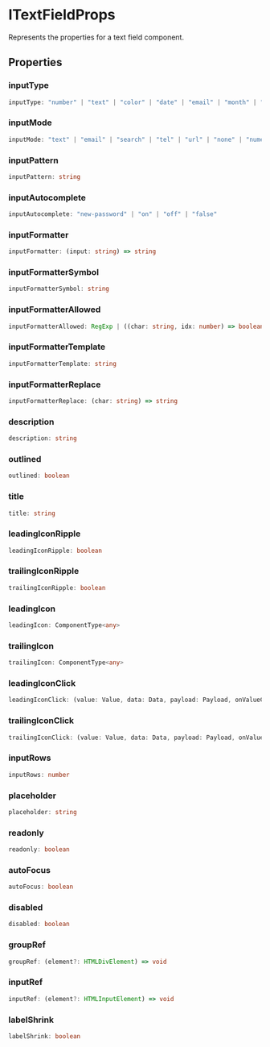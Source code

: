 # ITextFieldProps

Represents the properties for a text field component.

## Properties

### inputType

```ts
inputType: "number" | "text" | "color" | "date" | "email" | "month" | "password" | "search" | "tel" | "time" | "url" | "week"
```

### inputMode

```ts
inputMode: "text" | "email" | "search" | "tel" | "url" | "none" | "numeric" | "decimal"
```

### inputPattern

```ts
inputPattern: string
```

### inputAutocomplete

```ts
inputAutocomplete: "new-password" | "on" | "off" | "false"
```

### inputFormatter

```ts
inputFormatter: (input: string) => string
```

### inputFormatterSymbol

```ts
inputFormatterSymbol: string
```

### inputFormatterAllowed

```ts
inputFormatterAllowed: RegExp | ((char: string, idx: number) => boolean)
```

### inputFormatterTemplate

```ts
inputFormatterTemplate: string
```

### inputFormatterReplace

```ts
inputFormatterReplace: (char: string) => string
```

### description

```ts
description: string
```

### outlined

```ts
outlined: boolean
```

### title

```ts
title: string
```

### leadingIconRipple

```ts
leadingIconRipple: boolean
```

### trailingIconRipple

```ts
trailingIconRipple: boolean
```

### leadingIcon

```ts
leadingIcon: ComponentType<any>
```

### trailingIcon

```ts
trailingIcon: ComponentType<any>
```

### leadingIconClick

```ts
leadingIconClick: (value: Value, data: Data, payload: Payload, onValueChange: (v: Value) => void, onChange: (data: Data) => void) => void
```

### trailingIconClick

```ts
trailingIconClick: (value: Value, data: Data, payload: Payload, onValueChange: (v: Value) => void, onChange: (data: Data) => void) => void
```

### inputRows

```ts
inputRows: number
```

### placeholder

```ts
placeholder: string
```

### readonly

```ts
readonly: boolean
```

### autoFocus

```ts
autoFocus: boolean
```

### disabled

```ts
disabled: boolean
```

### groupRef

```ts
groupRef: (element?: HTMLDivElement) => void
```

### inputRef

```ts
inputRef: (element?: HTMLInputElement) => void
```

### labelShrink

```ts
labelShrink: boolean
```
